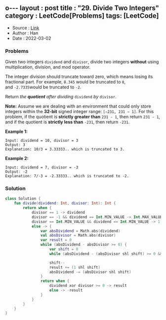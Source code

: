 o---
layout : post
title : "29. Divide Two Integers"
category : LeetCode[Problems]
tags: [LeetCode]
---

* Source : [Link](https://leetcode.com/problems/divide-two-integers/)
* Author : Han
* Date   : 2022-03-02

### Problems
Given two integers `dividend` and `divisor`, divide two integers **without** using multiplication, division, and mod operator.

The integer division should truncate toward zero, which means losing its fractional part. For example, `8.345` would be truncated to `8`, and `-2.7335`would be truncated to `-2`.

Return *the **quotient** after dividing* `dividend` *by* `divisor`.

**Note:** Assume we are dealing with an environment that could only store integers within the **32-bit** signed integer range: `[−231, 231 − 1]`. For this problem, if the quotient is **strictly greater than** `231 - 1`, then return `231 - 1`, and if the quotient is **strictly less than** `-231`, then return `-231`.

**Example 1:**

```
Input: dividend = 10, divisor = 3
Output: 3
Explanation: 10/3 = 3.33333.. which is truncated to 3.

```

**Example 2:**

```
Input: dividend = 7, divisor = -3
Output: -2
Explanation: 7/-3 = -2.33333.. which is truncated to -2.

```

### Solution

```kotlin
class Solution {
    fun divide(dividend: Int, divisor: Int): Int {
        return when {
            divisor == 1 -> dividend
            divisor == -1 && dividend == Int.MIN_VALUE -> Int.MAX_VALUE
            divisor == Int.MIN_VALUE && dividend == Int.MIN_VALUE -> 1
            else -> {
                var absDividend = Math.abs(dividend)
                val absDivisor = Math.abs(divisor)
                var result = 0
                while (absDividend - absDivisor >= 0) {
                    var shift = 0
                    while (absDividend - (absDivisor shl shift) >= 0 && absDivisor shl shift > 0) shift++

                    shift--
                    result += (1 shl shift)
                    absDividend -= (absDivisor shl shift)
                }
                return when {
                    dividend xor divisor >= 0 -> result
                    else -> -result
                }
            }
        }
    }
}
```
